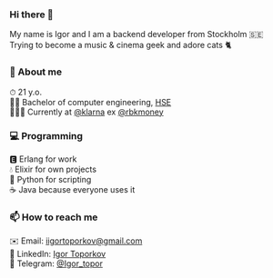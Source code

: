 ### Hi there 👋

My name is Igor and I am a backend developer from Stockholm 🇸🇪  
Trying to become a music & cinema geek and adore cats 🐈

### 📝 About me
⏱ 21 y.o.  
👨‍🎓 Bachelor of computer engineering, [HSE](https://www.hse.ru/en/)  
👨🏻‍💻 Currently at [@klarna](https://github.com/klarna) ex [@rbkmoney](https://github.com/rbkmoney)

### 💻 Programming 
🅴 Erlang for work  
💧 Elixir for own projects  
🐍 Python for scripting  
☕️  Java because everyone uses it  

### 📫 How to reach me
✉️ Email: iigortoporkov@gmail.com  
🔗 LinkedIn: [Igor Toporkov](https://linkedin.com/in/igor-toporkov-3851481aa/)  
📱 Telegram: [@Igor_topor](https://t.me/Igor_topor)
